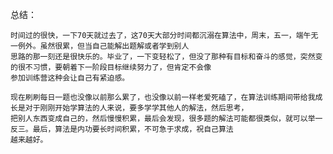 总结：
	
	时间过的很快，一下70天就过去了，这70天大部分时间都沉溺在算法中，周末，五一，端午无一例外。虽然很累，但当自己能解出题解或者学到别人
	思路的那一刻还是很快乐的。毕业了，一下变轻松了，但没了那种有目标和奋斗的感觉，突然变的很不习惯，要朝着下一阶段目标继续努力了，但肯定不会像
	参加训练营这种会让自己有紧迫感。

	现在刷刷每日一题也没像以前那么累了，也没像以前一样老爱死磕了，在算法训练期间带给我成长是对于刚刚开始学算法的人来说，要多学学其他人的解法，然后思考，
	把别人东西变成自己的，然后慢慢积累，最后会发现，很多题的解法可能都很类似，就可以举一反三。最后，算法是内功要长时间积累，不可急于求成，祝自己算法
	越来越好。

